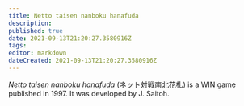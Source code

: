 ```yaml
---
title: Netto taisen nanboku hanafuda
description: 
published: true
date: 2021-09-13T21:20:27.3580916Z 
tags: 
editor: markdown
dateCreated: 2021-09-13T21:20:27.3580916Z
---
```

_Netto taisen nanboku hanafuda_ (<span lang='ja'>ネット対戦南北花札</span>) is a WIN game published in 1997.
It was developed by J. Saitoh.
